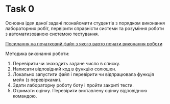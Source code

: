 <!-- Google tag (gtag.js) -->
<script async src="https://www.googletagmanager.com/gtag/js?id=G-74DZG0CQKR"></script>
<script>
  window.dataLayer = window.dataLayer || [];
  function gtag(){dataLayer.push(arguments);}
  gtag('js', new Date());

  gtag('config', 'G-74DZG0CQKR');
</script>

<!-- Google Tag Manager (noscript) -->
<noscript><iframe src="https://www.googletagmanager.com/ns.html?id=	GTM-WK4MBVRQ"
height="0" width="0" style="display:none;visibility:hidden"></iframe></noscript>
<!-- End Google Tag Manager (noscript) -->

<!-- Google Tag Manager -->
<script>(function(w,d,s,l,i){w[l]=w[l]||[];w[l].push({'gtm.start':
new Date().getTime(),event:'gtm.js'});var f=d.getElementsByTagName(s)[0],
j=d.createElement(s),dl=l!='dataLayer'?'&l='+l:'';j.async=true;j.src=
'https://www.googletagmanager.com/gtm.js?id='+i+dl;f.parentNode.insertBefore(j,f);
})(window,document,'script','dataLayer','	GTM-WK4MBVRQ');</script>
<!-- End Google Tag Manager -->

<div>
<h1>Task 0</h1>

Основна ідея даної задачі познайомити студентів з порядком виконання лабораторних робіт, первірити справністи системи та розуміння роботи з автоматизованою системою тестування.

<a href="https://github.com/GeorgKantsedal/HeorhiiKantsedal.github.io/blob/ebf9fa1079eeabdbdf66c6a8c399981fa5ea1542/lectures%20materials/mmp/labs/code_start_with/task0.py">Посилання на початковий файл з якого варто почати виконання роботи</a>

Методика виконання роботи:
1. Перевірити чи знаходить задане число в списку. 
2. Написати відповідний код в функцію солюшен.
3. Локально запустити файл і перевірити чи відпрацювала функція мейн (з перевірками).
4. Здати лабораторну роботу боту і пройти закриті тести.
5. Отримати оцінку. Перевірити виставлену оцінку відповідною командою.

</div>